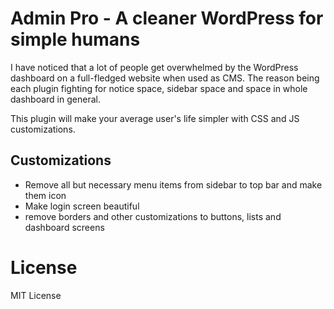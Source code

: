 # Admin Pro - A cleaner WordPress for simple humans

I have noticed that a lot of people get overwhelmed by the WordPress dashboard on a full-fledged website when used as CMS. The reason being each plugin fighting for notice space, sidebar space and space in whole dashboard in general.

This plugin will make your average user's life simpler with CSS and JS customizations. 

## Customizations

  - Remove all but necessary menu items from sidebar to top bar and make them icon
  - Make login screen beautiful
  - remove borders and other customizations to buttons, lists and dashboard screens

# License 

MIT License
